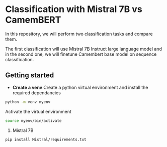 # Classification with Mistral 7B vs CamemBERT

In this repository, we will perform two classification tasks and compare them.

The first classification will use Mistral 7B Instruct large language model and in the second one, we will finetune Camembert base model on sequence classification.

## Getting started

- **Create a venv**
Create a python virtual environment and install the required dependancies

```bash
python -m venv myenv
```
Activate the virtual environment

```bash
source myenv/bin/activate
```

1. Mistral 7B

```bash
pip install Mistral/requirements.txt
```